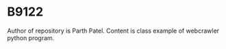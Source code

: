 # B9122

Author of repository is Parth Patel. 
Content is class example of webcrawler python program.